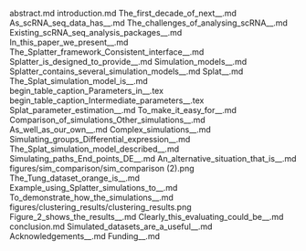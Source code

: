 abstract.md
introduction.md
The_first_decade_of_next__.md
As_scRNA_seq_data_has__.md
The_challenges_of_analysing_scRNA__.md
Existing_scRNA_seq_analysis_packages__.md
In_this_paper_we_present__.md
The_Splatter_framework_Consistent_interface__.md
Splatter_is_designed_to_provide__.md
Simulation_models__.md
Splatter_contains_several_simulation_models__.md
Splat__.md
The_Splat_simulation_model_is__.md
begin_table_caption_Parameters_in__.tex
begin_table_caption_Intermediate_parameters__.tex
Splat_parameter_estimation__.md
To_make_it_easy_for__.md
Comparison_of_simulations_Other_simulations__.md
As_well_as_our_own__.md
Complex_simulations__.md
Simulating_groups_Differential_expression__.md
The_Splat_simulation_model_described__.md
Simulating_paths_End_points_DE__.md
An_alternative_situation_that_is__.md
figures/sim_comparison/sim_comparison (2).png
The_Tung_dataset_orange_is__.md
Example_using_Splatter_simulations_to__.md
To_demonstrate_how_the_simulations__.md
figures/clustering_results/clustering_results.png
Figure_2_shows_the_results__.md
Clearly_this_evaluating_could_be__.md
conclusion.md
Simulated_datasets_are_a_useful__.md
Acknowledgements__.md
Funding__.md